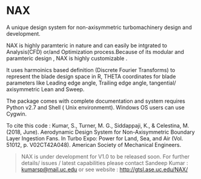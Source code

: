 # NAX
A unique design system for non-axisymmetric turbomachinery design and development. 

NAX is highly paramteric in nature and can easily be intgrated to Analysis(CFD) or/and Optimization process.Because of its modular and paramteric design , NAX is highly customizable .

It uses harmoinics based definition (Discrete Fourier Transforms) to represent the blade design space in R, THETA coordinates for blade parameters like Leading edge angle, Trailing edge angle, tangential/ axisymmetric Lean and Sweep. 

The package comes with complete documentation and system requires Python v2.7 and Shell ( Unix environmemt). Windows OS users can use Cygwin. 

To cite this code :
Kumar, S., Turner, M. G., Siddappaji, K., & Celestina, M. (2018, June). Aerodynamic Design System for Non-Axisymmetric Boundary Layer Ingestion Fans. In Turbo Expo: Power for Land, Sea, and Air (Vol. 51012, p. V02CT42A048). American Society of Mechanical Engineers.

> NAX is under development for V1.0 to be released soon. For further details/ issues / latest capabilities please contact 
Sandeep Kumar : kumarsp@mail.uc.edu 
or see website : http://gtsl.ase.uc.edu/NAX/

